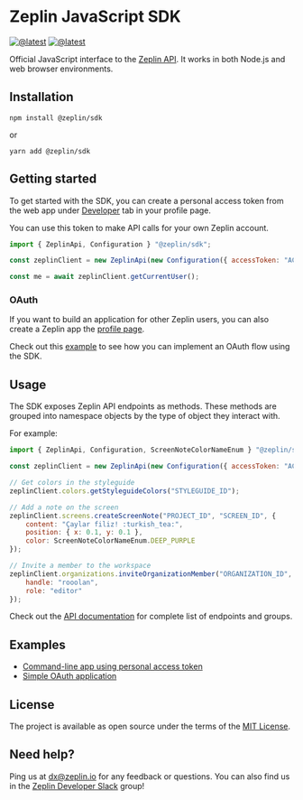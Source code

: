 # Zeplin JavaScript SDK
[![@latest](https://img.shields.io/npm/v/@zeplin/sdk.svg)](https://www.npmjs.com/package/@zeplin/sdk)
[![@latest](https://img.shields.io/npm/l/@zeplin/sdk.svg)](https://www.npmjs.com/package/@zeplin/sdk)

Official JavaScript interface to the [Zeplin API](https://docs.zeplin.dev). It works in both Node.js and web browser environments.

## Installation

```
npm install @zeplin/sdk
```

or

```
yarn add @zeplin/sdk
```

## Getting started

To get started with the SDK, you can create a personal access token from the web app under [Developer](https://app.zeplin.io/profile/developer) tab in your profile page.

You can use this token to make API calls for your own Zeplin account.

```js
import { ZeplinApi, Configuration } "@zeplin/sdk";

const zeplinClient = new ZeplinApi(new Configuration({ accessToken: "ACCESS_TOKEN" }));

const me = await zeplinClient.getCurrentUser();

```

### OAuth
If you want to build an application for other Zeplin users, you can also create a Zeplin app the [profile page](https://app.zeplin.io/profile/developer).


Check out this [example](./examples/oauth-app) to see how you can implement an OAuth flow using the SDK.

## Usage

The SDK exposes Zeplin API endpoints as methods. These methods are grouped into namespace objects by the type of object they interact with.

For example:
```js
import { ZeplinApi, Configuration, ScreenNoteColorNameEnum } "@zeplin/sdk";

const zeplinClient = new ZeplinApi(new Configuration({ accessToken: "ACCESS_TOKEN" }));

// Get colors in the styleguide
zeplinClient.colors.getStyleguideColors("STYLEGUIDE_ID");

// Add a note on the screen
zeplinClient.screens.createScreenNote("PROJECT_ID", "SCREEN_ID", {
    content: "Çaylar filiz! :turkish_tea:",
    position: { x: 0.1, y: 0.1 },
    color: ScreenNoteColorNameEnum.DEEP_PURPLE
});

// Invite a member to the workspace
zeplinClient.organizations.inviteOrganizationMember("ORGANIZATION_ID", {
    handle: "rooolan",
    role: "editor"
});
```

Check out the [API documentation](https://docs.zeplin.dev/reference) for complete list of endpoints and groups.

## Examples

- [Command-line app using personal access token](./examples/cli-with-personal-access-token)
- [Simple OAuth application](./examples/oauth-app)

## License

The project is available as open source under the terms of the [MIT License](LICENSE).

## Need help?

Ping us at dx@zeplin.io for any feedback or questions. You can also find us in the [Zeplin Developer Slack](https://zpl.io/zeplin-dev-slack) group!
